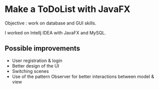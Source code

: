 # Make a ToDoList with JavaFX
Objective : work on database and GUI skills.

I worked on Intellj IDEA with JavaFX and MySQL.

## Possible improvements
- User registration & login
- Better design of the UI
- Switching scenes
- Use of the pattern Observer for better interactions between model & view
